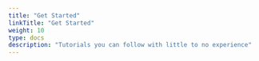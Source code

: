 ```yaml
---
title: "Get Started"
linkTitle: "Get Started"
weight: 10
type: docs
description: "Tutorials you can follow with little to no experience"
---
```

